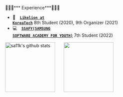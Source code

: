 👩🏻‍💻*** Experience***👩🏻‍💻
- 🦁&emsp;<code><a href="https://www.likelion.net/">**Likelion at KoreaTech**</a></code> 8th Student (2020), 9th Organizer (2021)&emsp;
- 💻&emsp;<code><a href="https://www.ssafy.com/ksp/jsp/swp/swpMain.jsp">**SSAFY(SAMSUNG SOFTWARE ACADEMY FOR YOUTH)**</a></code> 7th Student (2022)&emsp;

<img height="160" align="center" src="https://github-readme-stats.vercel.app/api?username=sa11k&theme=buefy&show_icons=true" alt="sa11k's github stats" />&emsp;&emsp;<img height="160" align="center" src="https://github-readme-stats.vercel.app/api/top-langs/?username=sa11k&layout=compact"/>
